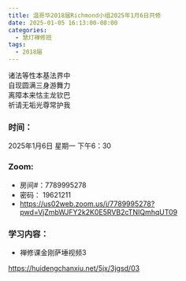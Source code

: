 ```yaml
---
title: 温哥华2018届Richmond小组2025年1月6日共修
date: 2025-01-05 16:13:00-08:00
categories:
  - 慧灯禅修班
tags:
  - 2018届
---
```

诸法等性本基法界中\
自现圆满三身游舞力\
离障本来怙主龙钦巴\
祈请无垢光尊常护我

### 时间：

2025年1月6日 星期一 下午6：30

### Zoom:

* 房间#：7789995278
* 密码： 19621211
* <https://us02web.zoom.us/j/7789995278?pwd=VjZmbWJFY2k2K0E5RVB2cTNIQmhqUT09>

### 学习内容：

* 禅修课金刚萨埵视频3

<https://huidengchanxiu.net/5jx/3jgsd/03>
